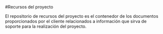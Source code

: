 #Recursos del proyecto

El repositorio de recursos del proyecto es el contenedor de los documentos proporcionados por el cliente relacionados a información que sirva de soporte para la realización del proyecto.
